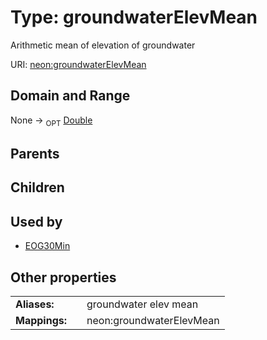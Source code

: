 
# Type: groundwaterElevMean


Arithmetic mean of elevation of groundwater

URI: [neon:groundwaterElevMean](https://data.neonscience.org/groundwaterElevMean)


## Domain and Range

None ->  <sub>OPT</sub> [Double](types/Double.md)

## Parents


## Children


## Used by

 * [EOG30Min](EOG30Min.md)

## Other properties

|  |  |  |
| --- | --- | --- |
| **Aliases:** | | groundwater elev mean |
| **Mappings:** | | neon:groundwaterElevMean |

